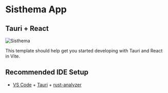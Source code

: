 # Sisthema App
## Tauri + React

![Sisthema](https://res.cloudinary.com/dy5wl8c6k/image/upload/v1702754464/proyect/ca3mg8cnaxvq9lpuxwkr.png)

This template should help get you started developing with Tauri and React in Vite.

## Recommended IDE Setup

- [VS Code](https://code.visualstudio.com/) + [Tauri](https://marketplace.visualstudio.com/items?itemName=tauri-apps.tauri-vscode) + [rust-analyzer](https://marketplace.visualstudio.com/items?itemName=rust-lang.rust-analyzer)



